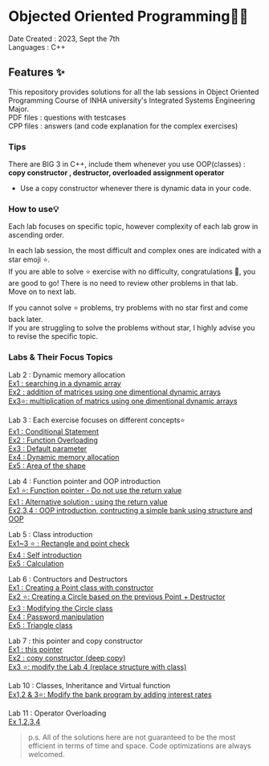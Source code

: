 # Objected Oriented Programming👩‍💻
Date Created : 2023, Sept the 7th    
Languages : C++ 

## Features ✨
This repository provides solutions for all the lab sessions in Object Oriented Programming Course of INHA university's Integrated Systems Engineering Major.    
PDF files : questions with testcases     
CPP files : answers (and code explanation for the complex exercises)  
### Tips
There are BIG 3 in C++, include them whenever you use OOP(classes) : **copy constructor , destructor, overloaded assignment operator**
* Use a copy constructor whenever there is dynamic data in your code.

### How to use💡
Each lab focuses on specific topic, however complexity of each lab grow in ascending order.        

In each lab session, the most difficult and complex ones are indicated with a star emoji ⭐.    
If you are able to solve ⭐ exercise with no difficulty, congratulations 🎇, you are good to go! 
There is no need to review other problems in that lab.    
Move on to next lab. 

If you cannot solve ⭐ problems, try problems with no star first and come back later.    
If you are struggling to solve the problems without star, I highly advise you to revise the specific topic.

### Labs & Their Focus Topics
Lab 2 : Dynamic memory allocation    
[Ex1 : searching in a dynamic array](https://github.com/chaw-thiri/Objected-Oriented-Programming-/blob/fcbd8bca325c6d28ec11d8e64e8deec22979d0b9/Lab02ex1.cpp)      
[Ex2 : addition of matrices using one dimentional dynamic arrays](https://github.com/chaw-thiri/Objected-Oriented-Programming-/blob/fcbd8bca325c6d28ec11d8e64e8deec22979d0b9/Lab02ex2.cpp)        
[Ex3⭐: multiplication of matrics using one dimentional dynamic arrays](https://github.com/chaw-thiri/Objected-Oriented-Programming-/blob/fcbd8bca325c6d28ec11d8e64e8deec22979d0b9/Lab02ex3.cpp)

Lab 3 : Each exercise focuses on different concepts⭐       
[Ex1 : Conditional Statement](https://github.com/chaw-thiri/Objected-Oriented-Programming-/blob/8c9728ef5e39a01a315addc8585636783df4d2ad/Lab03ex1.cpp)      
[Ex2 : Function Overloading](https://github.com/chaw-thiri/Objected-Oriented-Programming-/blob/main/Lab03ex2.cpp)     
[Ex3 : Default parameter](https://github.com/chaw-thiri/Objected-Oriented-Programming-/blob/main/Lab03ex3.cpp)     
[Ex4 : Dynamic memory allocation](https://github.com/chaw-thiri/Objected-Oriented-Programming-/blob/b70773c86e70a9c5584d3db9be3f18da72c3c886/Lab03ex4.cpp)     
[Ex5 : Area of the shape](https://github.com/chaw-thiri/Objected-Oriented-Programming-/blob/e783db8627f333a626268268961622625b6e91df/Lab03ex5.cpp)   

Lab 4 : Function pointer and OOP introduction     
[Ex1 ⭐: Function pointer - Do not use the return value](https://github.com/chaw-thiri/Objected-Oriented-Programming-/blob/main/Lab04ex1.cpp)      
[Ex1 : Alternative solution : using the return value](https://github.com/chaw-thiri/Objected-Oriented-Programming-/blob/main/Lab04ex1_alternative.cpp)     
[Ex2,3,4 : OOP introduction, contructing a simple bank using structure and OOP](https://github.com/chaw-thiri/Objected-Oriented-Programming-/tree/main/Lab04ex2plus3)     

Lab 5 : Class introduction     
[Ex1~3 ⭐ : Rectangle and point check](https://github.com/chaw-thiri/Objected-Oriented-Programming-/tree/main/Lab05ex1_2_3)     
[Ex4 : Self introduction](https://github.com/chaw-thiri/Objected-Oriented-Programming-/blob/main/Lab05ex4.cpp)         
[Ex5 : Calculation](https://github.com/chaw-thiri/Objected-Oriented-Programming-/blob/main/Lab05ex5.cpp)         

Lab 6 : Contructors and Destructors      
[Ex1 : Creating a Point class with constructor](https://github.com/chaw-thiri/Objected-Oriented-Programming-/tree/main/Lab06ex1)       
[Ex2 ⭐: Creating a Circle based on the previous Point + Destructor](https://github.com/chaw-thiri/Objected-Oriented-Programming-/tree/main/Lab06ex2)    
[Ex3 : Modifying the Circle class](https://github.com/chaw-thiri/Objected-Oriented-Programming-/tree/main/Lab06ex3)    
[Ex4 : Password manipulation](https://github.com/chaw-thiri/Objected-Oriented-Programming-/tree/main/Lab06ex4)    
[Ex5 : Triangle class](https://github.com/chaw-thiri/Objected-Oriented-Programming-/tree/main/Lab06ex5)     

Lab 7 : this pointer and copy constructor    
[Ex1 : this pointer](https://github.com/chaw-thiri/Objected-Oriented-Programming-/blob/main/Lab07ex1.cpp)    
[Ex2 : copy constructor (deep copy) ](https://github.com/chaw-thiri/Objected-Oriented-Programming-/blob/main/Lab07ex2.cpp)     
[Ex3 ⭐: modify the Lab 4 (replace structure with class)](https://github.com/chaw-thiri/Objected-Oriented-Programming-/blob/main/Lab07ex3.cpp)



Lab 10 : Classes, Inheritance and Virtual function             
[Ex1,2 & 3⭐: Modify the bank program by adding interest rates ](https://github.com/chaw-thiri/Objected-Oriented-Programming-/tree/main/Lab10Ex03)

Lab 11 : Operator Overloading          
[Ex 1,2,3,4](https://github.com/chaw-thiri/Objected-Oriented-Programming-/blob/main/Lab11ex_1_2_3_4.cpp)
        

> p.s. All of the solutions here are not guaranteed to be the most efficient in terms of time and space. Code optimizations are always welcomed.
